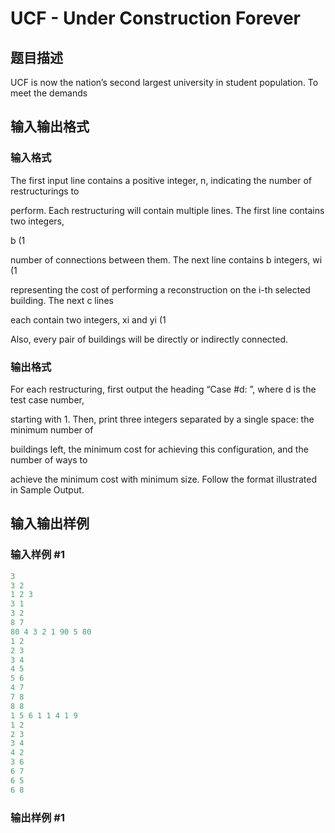 # UCF - Under Construction Forever

## 题目描述

UCF is now the nation’s second largest university in student population. To meet the demands

## 输入输出格式

### 输入格式

The first input line contains a positive integer, n, indicating the number of restructurings to

perform. Each restructuring will contain multiple lines. The first line contains two integers,

b (1

number of connections between them. The next line contains b integers, wi (1

representing the cost of performing a reconstruction on the i-th selected building. The next c lines

each contain two integers, xi and yi (1

Also, every pair of buildings will be directly or indirectly connected.

### 输出格式

For each restructuring, first output the heading “Case #d: ”, where d is the test case number,

starting with 1. Then, print three integers separated by a single space: the minimum number of

buildings left, the minimum cost for achieving this configuration, and the number of ways to

achieve the minimum cost with minimum size. Follow the format illustrated in Sample Output.

## 输入输出样例

### 输入样例 #1

```cpp
3
3 2
1 2 3
3 1
3 2
8 7
80 4 3 2 1 90 5 80
1 2
2 3
3 4
4 5
5 6
4 7
7 8
8 8
1 5 6 1 1 4 1 9
1 2
2 3
3 4
4 2
3 6
6 7
6 5
6 8
```


### 输出样例 #1

```cpp

```
